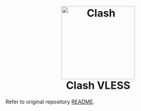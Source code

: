 <h1 align="center">
  <img src="https://github.com/Dreamacro/clash/raw/master/docs/logo.png" alt="Clash" width="200">
  <br>Clash VLESS<br>
</h1>

Refer to original repository [README](https://github.com/Dreamacro/clash/blob/master/README.md).
